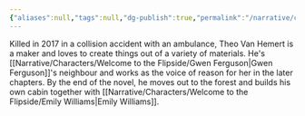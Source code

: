```yaml
---
{"aliases":null,"tags":null,"dg-publish":true,"permalink":"/narrative/characters/welcome-to-the-flipside/theo-van-hemert/","dgPassFrontmatter":true}
---
```


Killed in 2017 in a collision accident with an ambulance, Theo Van Hemert is a maker and loves to create things out of a variety of materials. He's [[Narrative/Characters/Welcome to the Flipside/Gwen Ferguson\|Gwen Ferguson]]'s neighbour and works as the voice of reason for her in the later chapters. By the end of the novel, he moves out to the forest and builds his own cabin together with [[Narrative/Characters/Welcome to the Flipside/Emily Williams\|Emily Williams]].
